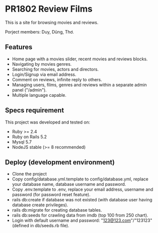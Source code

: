# PR1802 Review Films

This is a site for browsing movies and reviews.

Porject members: Duy, Dũng, Thơ.

## Features
  - Home page with a movies slider, recent movies and reviews blocks.
  - Navigating by movies genres.
  - Searching for movies, actors and directors.
  - Login/Signup via email address.
  - Comment on reviews, infinite reply to others.
  - Managing users, films, genres and reviews within a separate admin panel ("/admin").
  - Multiple language capable.

## Specs requirement
This project was developed and tested on:
  - Ruby >= 2.4
  - Ruby on Rails 5.2
  - Mysql 5.7
  - NodeJS stable (>= 8 recommended)

## Deploy (development environment)
  - Clone the project
  - Copy config/database.yml.template to config/database.yml, replace your database name, database username and password.
  - Copy .env.template to .env, replace your email address, username and password (for password reset feature).
  - rails db:create if database was not existed (with database user having database create privileges).
  - rails db:migrate for creating database tables.
  - rails db:seeds for crawling data from imdb (top 100 from 250 chart).
  - Login with default username and password: "123@123.com"/"123123" (defined in db/seeds.rb file).
